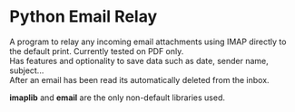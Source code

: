 # Python Email Relay
A program to relay any incoming email attachments using IMAP directly to the default print.
Currently tested on PDF only.\
Has features and optionality to save data such as date, sender name, subject...\
After an email has been read its automatically deleted from the inbox.

<b>imaplib</b> and <b>email</b> are the only non-default libraries used.
